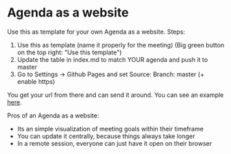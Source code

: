 # Agenda as a website

Use this as template for your own Agenda as a website. Steps:
1. Use this as template (name it properly for the meeting) (Big green button on the top right: "Use this template")
2. Update the table in index.md to match YOUR agenda and push it to master
3. Go to Settings -> Github Pages and set Source: Branch: master (+ enable https)

You get your url from there and can send it around. You can see an example [here](https://robertnickel.online/agenda-team-1-sprint-2/).

Pros of an Agenda as a website:
 - Its an simple visualization of meeting goals within their timeframe
 - You can update it centrally, because things always take longer
 - In a remote session, everyone can just have it open on their browser
